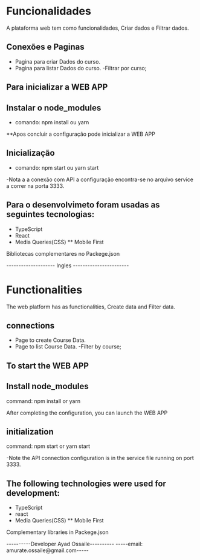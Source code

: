# Funcionalidades

A plataforma web tem como  funcionalidades, Criar dados  e Filtrar dados.

## Conexões e Paginas

- Pagina para criar Dados do curso.
- Pagina para listar Dados do curso.
  -Filtrar por curso;


## Para inicializar a WEB APP ## 

## Instalar o node_modules

- comando: npm install ou yarn



**Apos concluir a configuração pode inicializar a WEB APP

## Inicialização
- comando: npm start ou yarn start


-Nota a a conexão com API a configuração encontra-se no arquivo service a  correr na porta 3333.



## Para o desenvolvimeto foram usadas as seguintes tecnologias:

* TypeScript
* React
* Media Queries(CSS) 
** Mobile First


Bibliotecas complementares no Packege.json


-------------------- Ingles -----------------------


# Functionalities

The web platform has as functionalities, Create data and Filter data.

## connections

- Page to create Course Data.
- Page to list Course Data.
   -Filter by course;


## To start the WEB APP ##

## Install node_modules
command: npm install or yarn



After completing the configuration, you can launch the WEB APP
## initialization
command: npm start or yarn start


-Note the API connection configuration is in the service file running on port 3333.



## The following technologies were used for development:

* TypeScript
* react
* Media Queries(CSS)
** Mobile First


Complementary libraries in Packege.json

----------Developer Ayad Ossaile----------
-----email: amurate.ossaile@gmail.com-----